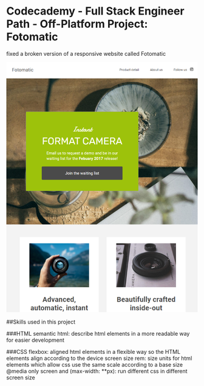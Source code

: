 # Codecademy - Full Stack Engineer Path - Off-Platform Project: Fotomatic
fixed a broken version of a responsive website called Fotomatic

![image](https://github.com/cfchan0318/codecademy_fotomatic/blob/master/fotomatic.png)

##Skills used in this project

###HTML
semantic html: describe html elements in a more readable way for easier development

###CSS
flexbox: aligned html elements in a flexible way so the HTML elements align according to the device screen size
rem: size units for html elements which allow css use the same scale according to a base size
@media only screen and (max-width: **px): run different css in different screen size
